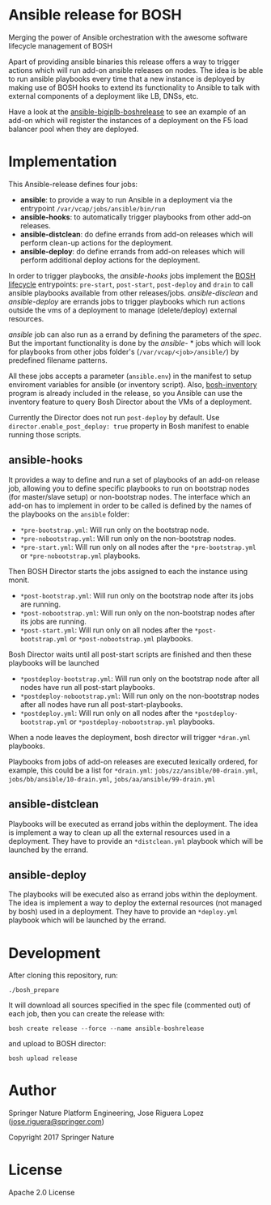 # Ansible release for BOSH

Merging the power of Ansible orchestration with the awesome software lifecycle management of BOSH

Apart of providing ansible binaries this release offers a way to trigger actions 
which will run add-on ansible releases on nodes. The idea is be able to run
ansible playbooks every time that a new instance is deployed by making use 
of BOSH hooks to extend its functionality to Ansible to talk with external
components of a deployment like LB, DNSs, etc.

Have a look at the [ansible-bigiplb-boshrelease](https://github.com/SpringerPE/ansible-bigiplb-boshrelease)
to see an example of an add-on which will register the instances of a deployment 
on the F5 load balancer pool when they are deployed.


# Implementation

This Ansible-release defines four jobs:

* **ansible**: to provide a way to run Ansible in a deployment via the entrypoint `/var/vcap/jobs/ansible/bin/run`
* **ansible-hooks**: to automatically trigger playbooks from other add-on releases.
* **ansible-distclean**: do define errands from add-on releases which will perform clean-up actions for the deployment.
* **ansible-deploy**: do define errands from add-on releases which will perform additional deploy actions for the deployment.

In order to trigger playbooks, the *ansible-hooks* jobs implement the [BOSH lifecycle](https://bosh.io/docs/job-lifecycle.html)
entrypoints: `pre-start`, `post-start`, `post-deploy` and `drain` to call ansible 
playbooks available from other releases/jobs. *ansible-disclean* and *ansible-deploy*
are errands jobs to trigger playbooks which run actions outside the vms of a 
deployment to manage (delete/deploy) external resources.

*ansible* job can also run as a errand by defining the parameters of the *spec*. But
the important functionality is done by the *ansible-* * jobs which will look for
playbooks from other jobs folder's (`/var/vcap/<job>/ansible/`) by predefined
filename patterns.

All these jobs accepts a parameter (`ansible.env`) in the manifest to setup
enviroment variables for ansible (or inventory script). Also, [bosh-inventory](https://github.com/SpringerPE/bosh-ansible-inventory)
program is already included in the release, so you Ansible can use the
inventory feature to query Bosh Director about the VMs of a deployment.

Currently the Director does not run `post-deploy` by default. Use 
`director.enable_post_deploy: true` property in Bosh manifest to enable 
running those scripts.


## ansible-hooks

It provides a way to define and run a set of playbooks of an add-on release
job, allowing you to define specific playbooks to run on bootstrap nodes 
(for master/slave setup) or non-bootstrap nodes. The interface which an 
add-on has to implement in order to be called is defined by the names of the 
playbooks on the `ansible` folder:

* `*pre-bootstrap.yml`: Will run only on the bootstrap node.
* `*pre-nobootstrap.yml`: Will run only on the non-bootstrap nodes.
* `*pre-start.yml`: Will run only on all nodes after the `*pre-bootstrap.yml` or `*pre-nobootstrap.yml` playbooks.

Then BOSH Director starts the jobs assigned to each the instance using monit.

* `*post-bootstrap.yml`: Will run only on the bootstrap node after its jobs are running.
* `*post-nobootstrap.yml`: Will run only on the non-bootstrap nodes after its jobs are running.
* `*post-start.yml`: Will run only on all nodes after the `*post-bootstrap.yml` or `*post-nobootstrap.yml` playbooks.

Bosh Director waits until all post-start scripts are finished and then these playbooks will be launched

* `*postdeploy-bootstrap.yml`: Will run only on the bootstrap node after all nodes have run all post-start playbooks.
* `*postdeploy-nobootstrap.yml`: Will run only on the non-bootstrap nodes after all nodes have run all post-start-playbooks. 
* `*postdeploy.yml`: Will run only on all nodes after the `*postdeploy-bootstrap.yml` or `*postdeploy-nobootstrap.yml` playbooks.


When a node leaves the deployment, bosh director will trigger `*dran.yml` playbooks.

Playbooks from jobs of add-on releases are executed lexically ordered, for example, this
could be a list for `*drain.yml`: `jobs/zz/ansible/00-drain.yml`, `jobs/bb/ansible/10-drain.yml`, `jobs/aa/ansible/99-drain.yml` 


## ansible-distclean

Playbooks will be executed as errand jobs within the deployment. The idea is 
implement a way to clean up all the external resources used in a deployment.
They have to provide an `*distclean.yml` playbook which will be launched by the
errand.


## ansible-deploy

The playbooks will be executed also as errand jobs within the deployment. The 
idea is implement a way to deploy the external resources (not managed by bosh)
used in a deployment. They have to provide an `*deploy.yml` playbook which will
be launched by the errand.


# Development

After cloning this repository, run:

```
./bosh_prepare
```

It will download all sources specified in the spec file (commented out) of each job, then you
can create the release with:
```
bosh create release --force --name ansible-boshrelease
```

and upload to BOSH director:

```
bosh upload release
```


# Author

Springer Nature Platform Engineering, Jose Riguera Lopez (jose.riguera@springer.com)

Copyright 2017 Springer Nature



# License

Apache 2.0 License

